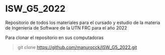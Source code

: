 # ISW_G5_2022
Repositorio de todos los materiales para el cursado y estudio de la materia de Ingeniería de Software de la UTN FRC para el año 2022

Para clonar el repositorio en sus computadoras

 > git clone https://github.com/manurocck/ISW_G5_2022.git

